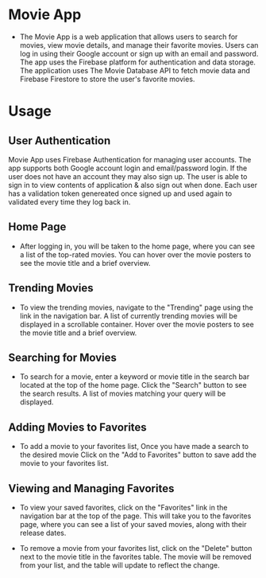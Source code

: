 # Movie App
* The Movie App is a web application that allows users to search for movies, view movie details, and manage their favorite movies. Users can log in using their Google account or sign up with an email and password. The app uses the Firebase platform for authentication and data storage. The application uses The Movie Database API to fetch movie data and Firebase Firestore to store the user's favorite movies.

# Usage

## User Authentication
Movie App uses Firebase Authentication for managing user accounts. The app supports both Google account login and email/password login. If the user does not have an account they may also sign up. The user is able to sign in to view contents of application & also sign out when done. Each user has a validation token genereated once signed up and used again to validated every time they log back in.

## Home Page
* After logging in, you will be taken to the home page, where you can see a list of the top-rated movies. You can hover over the movie posters to see the movie title and a brief overview.

## Trending Movies
* To view the trending movies, navigate to the "Trending" page using the link in the navigation bar. A list of currently trending movies will be displayed in a scrollable container. Hover over the movie posters to see the movie title and a brief overview.

## Searching for Movies
* To search for a movie, enter a keyword or movie title in the search bar located at the top of the home page. Click the "Search" button to see the search results. A list of movies matching your query will be displayed.

## Adding Movies to Favorites
* To add a movie to your favorites list,  Once you have made a search to the desired movie Click on the "Add to Favorites" button to save add the movie to your favorites list.

## Viewing and Managing Favorites
* To view your saved favorites, click on the "Favorites" link in the navigation bar at the top of the page. This will take you to the favorites page, where you can see a list of your saved movies, along with their release dates.

* To remove a movie from your favorites list, click on the "Delete" button next to the movie title in the favorites table. The movie will be removed from your list, and the table will update to reflect the change.


